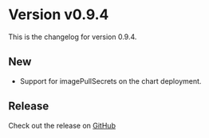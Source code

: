 # Version v0.9.4

This is the changelog for version 0.9.4.

## New

- Support for imagePullSecrets on the chart deployment.

## Release

Check out the release on [GitHub](https://github.com/eryalito/kubensync-operator/releases/tag/v0.9.4)
